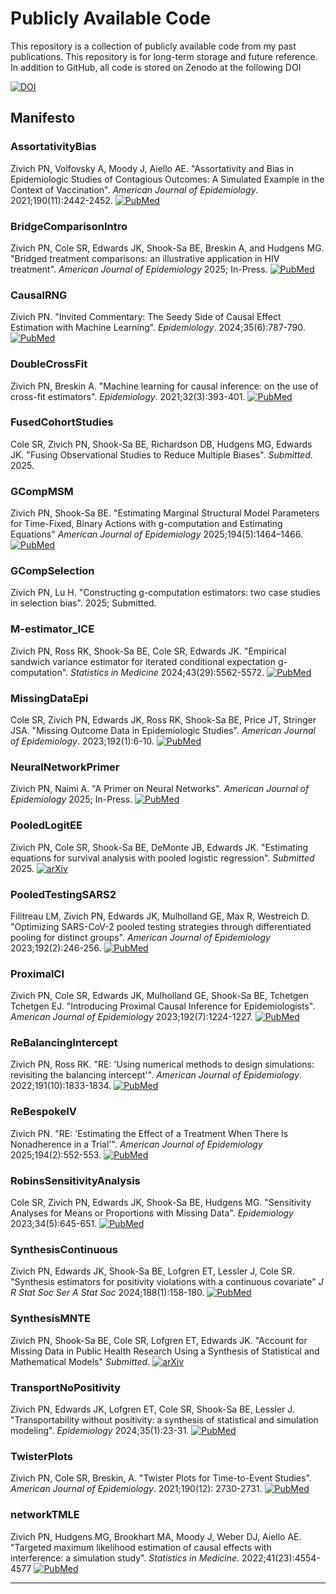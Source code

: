 # Publicly Available Code

This repository is a collection of publicly available code from my past publications. This repository is for
long-term storage and future reference. In addition to GitHub, all code is stored on Zenodo at the following DOI

[![DOI](https://zenodo.org/badge/258263929.svg)](https://zenodo.org/badge/latestdoi/258263929)

## Manifesto

### AssortativityBias
Zivich PN, Volfovsky A, Moody J, Aiello AE. "Assortativity and Bias in Epidemiologic Studies of Contagious 
Outcomes: A Simulated Example in the Context of Vaccination". *American Journal of Epidemiology*. 
2021;190(11):2442-2452.
[![PubMed](https://img.shields.io/badge/PubMed-34089053-0047AB.svg)](https://pubmed.ncbi.nlm.nih.gov/34089053/)

### BridgeComparisonIntro
Zivich PN, Cole SR, Edwards JK, Shook-Sa BE, Breskin A, and Hudgens MG. "Bridged treatment comparisons: an illustrative
application in HIV treatment". *American Journal of Epidemiology* 2025; In-Press.
[![PubMed](https://img.shields.io/badge/PubMed-39218437-0047AB.svg)](https://pubmed.ncbi.nlm.nih.gov/39218437/)

### CausalRNG
Zivich PN. "Invited Commentary: The Seedy Side of Causal Effect Estimation with Machine Learning". *Epidemiology*.
2024;35(6):787-790.
[![PubMed](https://img.shields.io/badge/PubMed-39150866-0047AB.svg)](https://pubmed.ncbi.nlm.nih.gov/39150866/)

### DoubleCrossFit
Zivich PN, Breskin A. "Machine learning for causal inference: on the use of cross-fit estimators". *Epidemiology*. 
2021;32(3):393-401.
[![PubMed](https://img.shields.io/badge/PubMed-33591058-0047AB.svg)](https://pubmed.ncbi.nlm.nih.gov/33591058/)

### FusedCohortStudies
Cole SR, Zivich PN, Shook-Sa BE, Richardson DB, Hudgens MG, Edwards JK. "Fusing Observational Studies to Reduce
Multiple Biases". *Submitted*. 2025.

### GCompMSM
Zivich PN, Shook-Sa BE. "Estimating Marginal Structural Model Parameters for Time-Fixed, Binary Actions with
g-computation and Estimating Equations" *American Journal of Epidemiology* 2025;194(5):1464–1466.
[![PubMed](https://img.shields.io/badge/PubMed-39191643-0047AB.svg)](https://pubmed.ncbi.nlm.nih.gov/39191643/)

### GCompSelection
Zivich PN, Lu H. "Constructing g-computation estimators: two case studies in selection bias". 2025; Submitted.

### M-estimator_ICE
Zivich PN, Ross RK, Shook-Sa BE, Cole SR, Edwards JK. "Empirical sandwich variance estimator for iterated conditional
expectation g-computation". *Statistics in Medicine* 2024;43(29):5562-5572.
[![PubMed](https://img.shields.io/badge/PubMed-39489722-0047AB.svg)](https://pubmed.ncbi.nlm.nih.gov/39489722/)

### MissingDataEpi
Cole SR, Zivich PN, Edwards JK, Ross RK, Shook-Sa BE, Price JT, Stringer JSA. "Missing Outcome Data in Epidemiologic
Studies". *American Journal of Epidemiology*. 2023;192(1):6-10.
[![PubMed](https://img.shields.io/badge/PubMed-36222655-0047AB.svg)](https://pubmed.ncbi.nlm.nih.gov/36222655/)

### NeuralNetworkPrimer
Zivich PN, Naimi A. "A Primer on Neural Networks". *American Journal of Epidemiology* 2025; In-Press.
[![PubMed](https://img.shields.io/badge/PubMed-39358996-0047AB.svg)](https://pubmed.ncbi.nlm.nih.gov/39358996/)

### PooledLogitEE
Zivich PN, Cole SR, Shook-Sa BE, DeMonte JB, Edwards JK. "Estimating equations for survival analysis with pooled
logistic regression". *Submitted* 2025.
[![arXiv](https://img.shields.io/badge/arXiv-2504.13291-b31b1b.svg)](https://arxiv.org/abs/2504.13291)

### PooledTestingSARS2
Filitreau LM, Zivich PN, Edwards JK, Mulholland GE, Max R, Westreich D. "Optimizing SARS-CoV-2 pooled testing strategies
through differentiated pooling for distinct groups". *American Journal of Epidemiology* 2023;192(2):246-256.
[![PubMed](https://img.shields.io/badge/PubMed-36222677-0047AB.svg)](https://pubmed.ncbi.nlm.nih.gov/36222677/)

### ProximalCI
Zivich PN, Cole SR, Edwards JK, Mulholland GE, Shook-Sa BE, Tchetgen Tchetgen EJ. "Introducing Proximal Causal Inference
for Epidemiologists". *American Journal of Epidemiology* 2023;192(7):1224-1227.
[![PubMed](https://img.shields.io/badge/PubMed-37005072-0047AB.svg)](https://pubmed.ncbi.nlm.nih.gov/37005072/)

### ReBalancingIntercept
Zivich PN, Ross RK. "RE: 'Using numerical methods to design simulations: revisiting the balancing intercept'". 
*American Journal of Epidemiology*. 2022;191(10):1833-1834.
[![PubMed](https://img.shields.io/badge/PubMed-35513352-0047AB.svg)](https://pubmed.ncbi.nlm.nih.gov/35513352/)

### ReBespokeIV
Zivich PN. "RE: 'Estimating the Effect of a Treatment When There Is Nonadherence in a Trial'".
*American Journal of Epidemiology* 2025;194(2):552-553.
[![PubMed](https://img.shields.io/badge/PubMed-39136209-0047AB.svg)](https://pubmed.ncbi.nlm.nih.gov/39136209/)

### RobinsSensitivityAnalysis
Cole SR, Zivich PN, Edwards JK, Shook-Sa BE, Hudgens MG. "Sensitivity Analyses for Means or Proportions with Missing
Data". *Epidemiology* 2023;34(5):645-651.
[![PubMed](https://img.shields.io/badge/PubMed-37155639-0047AB.svg)](https://pubmed.ncbi.nlm.nih.gov/37155639/)

### SynthesisContinuous
Zivich PN, Edwards JK, Shook-Sa BE, Lofgren ET, Lessler J, Cole SR. "Synthesis estimators for positivity violations
with a continuous covariate" *J R Stat Soc Ser A Stat Soc* 2024;188(1):158-180.
[![PubMed](https://img.shields.io/badge/PubMed-39810877-0047AB.svg)](https://pubmed.ncbi.nlm.nih.gov/39810877/)

### SynthesisMNTE
Zivich PN, Shook-Sa BE, Cole SR, Lofgren ET, Edwards JK. "Account for Missing Data in Public Health Research
Using a Synthesis of Statistical and Mathematical Models" *Submitted*.
[![arXiv](https://img.shields.io/badge/arXiv-2503.02789-b31b1b.svg)](https://arxiv.org/abs/2503.02789)

### TransportNoPositivity
Zivich PN, Edwards JK, Lofgren ET, Cole SR, Shook-Sa BE, Lessler J. "Transportability without positivity: a synthesis
of statistical and simulation modeling". *Epidemiology* 2024;35(1):23-31.
[![PubMed](https://img.shields.io/badge/PubMed-37757864-0047AB.svg)](https://pubmed.ncbi.nlm.nih.gov/37757864/)

### TwisterPlots
Zivich PN, Cole SR, Breskin, A. "Twister Plots for Time-to-Event Studies". *American Journal of Epidemiology*. 
2021;190(12): 2730-2731.
[![PubMed](https://img.shields.io/badge/PubMed-34508263-0047AB.svg)](https://pubmed.ncbi.nlm.nih.gov/34508263/)

### networkTMLE
Zivich PN, Hudgens MG, Brookhart MA, Moody J, Weber DJ, Aiello AE. "Targeted maximum likelihood estimation of causal
effects with interference: a simulation study". *Statistics in Medicine*. 2022;41(23):4554-4577
[![PubMed](https://img.shields.io/badge/PubMed-35852017-0047AB.svg)](https://pubmed.ncbi.nlm.nih.gov/35852017/)

-------------------------------------
